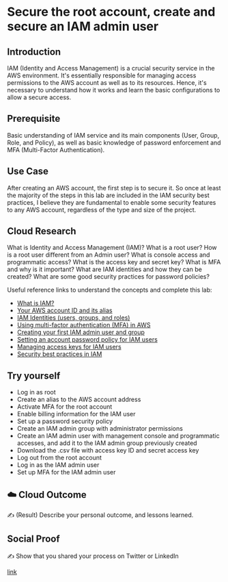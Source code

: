# Secure the root account, create and secure an IAM admin user

## Introduction

IAM (Identity and Access Management) is a crucial security service in the AWS environment. It's essentially responsible for managing access permissions to the AWS account as well as to its resources. Hence, it's necessary to understand how it works and learn the basic configurations to allow a secure access.

## Prerequisite

Basic understanding of IAM service and its main components (User, Group, Role, and Policy), as well as basic knowledge of password enforcement and MFA (Multi-Factor Authentication).

## Use Case

After creating an AWS account, the first step is to secure it. So once at least the majority of the steps in this lab are included in the IAM security best practices, I believe they are fundamental to enable some security features to any AWS account, regardless of the type and size of the project.

## Cloud Research

What is Identity and Access Management (IAM)?
What is a root user?
How is a root user different from an Admin user?
What is console access and programmatic access?
What is the access key and secret key?
What is MFA and why is it important?
What are IAM identities and how they can be created?
What are some good security practices for password policies?

Useful reference links to understand the concepts and complete this lab:

- [What is IAM?](https://docs.aws.amazon.com/IAM/latest/UserGuide/introduction.html)
- [Your AWS account ID and its alias](https://docs.aws.amazon.com/IAM/latest/UserGuide/console_account-alias.html)
- [IAM Identities (users, groups, and roles)](https://docs.aws.amazon.com/IAM/latest/UserGuide/id.html)
- [Using multi-factor authentication (MFA) in AWS](https://docs.aws.amazon.com/IAM/latest/UserGuide/id_credentials_mfa.html)
- [Creating your first IAM admin user and group](https://docs.aws.amazon.com/IAM/latest/UserGuide/getting-started_create-admin-group.html)
- [Setting an account password policy for IAM users](https://docs.aws.amazon.com/IAM/latest/UserGuide/id_credentials_passwords_account-policy.html?icmpid=docs_iam_console)
- [Managing access keys for IAM users](https://docs.aws.amazon.com/IAM/latest/UserGuide/id_credentials_access-keys.html)
- [Security best practices in IAM](https://docs.aws.amazon.com/IAM/latest/UserGuide/best-practices.html)

## Try yourself

- Log in as root
- Create an alias to the AWS account address
- Activate MFA for the root account
- Enable billing information for the IAM user
- Set up a password security policy
- Create an IAM admin group with administrator permissions
- Create an IAM admin user with management console and programmatic accesses, and add it to the IAM admin group previously created
- Download the .csv file with access key ID and secret access key
- Log out from the root account
- Log in as the IAM admin user
- Set up MFA for the IAM admin user

## ☁️ Cloud Outcome

✍️ (Result) Describe your personal outcome, and lessons learned.

## Social Proof

✍️ Show that you shared your process on Twitter or LinkedIn

[link](link)
